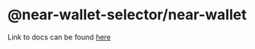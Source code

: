 # @near-wallet-selector/near-wallet

Link to docs can be found [here](https://docs.near.org/tools/near-wallet-selector/near-wallet)
